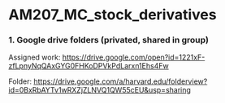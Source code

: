 # AM207_MC_stock_derivatives

### 1. Google drive folders (privated, shared in group)

Assigned work:
https://drive.google.com/open?id=1221xF-zfLpnyNqQAxGYG0FHKoDPVkPdLarxn1Ehs4Fw

Folder:
https://drive.google.com/a/harvard.edu/folderview?id=0BxRbAYTv1wRXZjZLNVQ1QW55cEU&usp=sharing

